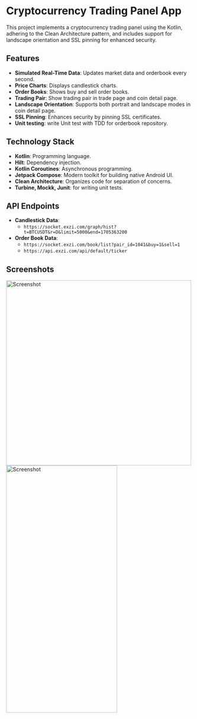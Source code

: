# Cryptocurrency Trading Panel App

This project implements a cryptocurrency trading panel using the Kotlin, adhering to the Clean Architecture pattern, and includes support for landscape orientation and SSL pinning for enhanced security.

## Features
- **Simulated Real-Time Data**: Updates market data and orderbook every second.
- **Price Charts**: Displays candlestick charts.
- **Order Books**: Shows buy and sell order books.
- **Trading Pair**: Show trading pair in trade page and coin detail page.
- **Landscape Orientation**: Supports both portrait and landscape modes in coin detail page.
- **SSL Pinning**: Enhances security by pinning SSL certificates.
- **Unit testing**: write Unit test with TDD for orderbook repository.
## Technology Stack

- **Kotlin**: Programming language.
- **Hilt**: Dependency injection.
- **Kotlin Coroutines**: Asynchronous programming.
- **Jetpack Compose**: Modern toolkit for building native Android UI.
- **Clean Architecture**: Organizes code for separation of concerns.
- **Turbine, Mockk, Junit**: for writing unit tests.

## API Endpoints

- **Candlestick Data**: 
  - `https://socket.exzi.com/graph/hist?t=BTCUSDT&r=D&limit=5000&end=1705363200`
- **Order Book Data**: 
  - `https://socket.exzi.com/book/list?pair_id=1041&buy=1&sell=1`
  - `https://api.exzi.com/api/default/ticker`
    
## Screenshots

<img src="https://github.com/mohamadAliMotlagh/CleanCryptoApp/assets/4753472/db178b37-377a-4643-9296-bd775020e508" alt="Screenshot" width="500"/>
<img src="https://github.com/mohamadAliMotlagh/CleanCryptoApp/assets/4753472/f7cdd55f-f500-4008-8b6f-e8d2c5feaf98" alt="Screenshot" width="300" height = "668"/>


